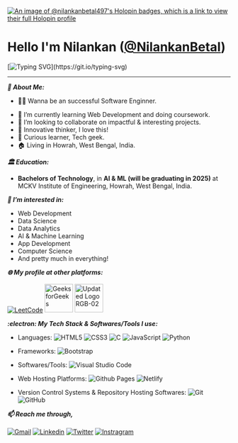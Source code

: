 [![An image of @nilankanbetal497's Holopin badges, which is a link to view their full Holopin profile](https://holopin.me/nilankanbetal497)](https://holopin.io/@nilankanbetal497)
 
 # Hello I'm Nilankan ([@NilankanBetal](https://github.com/NilankanBetal))
 
 [![Typing SVG](https://readme-typing-svg.herokuapp.com?font=Fira+Code&pause=1000&center=true&vCenter=true&width=435&lines=Welcome+to+my+profile!)](https://git.io/typing-svg)
 
---

***👦 About Me:***
- 👨‍💻 Wanna be an successful Software Enginner.
<!--
- Currently working as a _jobPosition_ in _companyName_
-->
- 🌱 I’m currently learning Web Development and doing coursework.
- 💞️ I’m looking to collaborate on impactful & interesting projects.
- 🤔 Innovative thinker, I love this!
- 📖 Curious learner, Tech geek.
- 🏠 Living in Howrah, West Bengal, India.

***🏛️ Education:***
- <b>Bachelors of Technology</b>, in <b>AI & ML (will be graduating in 2025)</b> at MCKV Institute of Engineering, Howrah, West Bengal, India.

<!--
***💻 I'm proefficient in:***
- Web development.
- Data analytics.
- UX designing.
-->

<!--
***✋ I'm not ready to hire, I'm currently learning...***
-->

***👀 I’m interested in:***
- Web Development
- Data Science
- Data Analytics
- AI & Machine Learning
- App Development
- Computer Science
- And pretty much in everything!

***🌐 My profile at other platforms:***
<br><br>
<a href="https://leetcode.com/nilankanbetal497/">![LeetCode](https://img.shields.io/badge/LeetCode-000000?style=for-the-badge&logo=LeetCode&logoColor=#d16c06)</a>
<a title="Sandeep Jain, CC BY-SA 4.0 &lt;https://creativecommons.org/licenses/by-sa/4.0&gt;, via Wikimedia Commons; link: https://commons.wikimedia.org/wiki/File:GeeksforGeeks.svg" href="https://auth.geeksforgeeks.org/user/nilankanbetal497"><img width="64" alt="GeeksforGeeks" src="https://upload.wikimedia.org/wikipedia/commons/thumb/4/43/GeeksforGeeks.svg/64px-GeeksforGeeks.svg.png"></a>
<a title="Coding Ninjas, CC BY-SA 4.0 &lt;https://creativecommons.org/licenses/by-sa/4.0&gt;, via Wikimedia Commons; link: https://commons.wikimedia.org/wiki/File:Updated_Logo_RGB-02.png " href="https://www.codingninjas.com/studio/profile/fe67b76c-4ac2-425f-9521-dc5bb7594149"><img width="64" alt="Updated Logo RGB-02" src="https://upload.wikimedia.org/wikipedia/commons/thumb/4/46/Updated_Logo_RGB-02.png/64px-Updated_Logo_RGB-02.png"></a>

***:electron: My Tech Stack & Softwares/Tools I use:***
<br>
- Languages:
![HTML5](https://img.shields.io/badge/html5-%23E34F26.svg?style=for-the-badge&logo=html5&logoColor=white)
![CSS3](https://img.shields.io/badge/css3-%231572B6.svg?style=for-the-badge&logo=css3&logoColor=white)
![C](https://img.shields.io/badge/c-%2300599C.svg?style=for-the-badge&logo=c&logoColor=white)
![JavaScript](https://img.shields.io/badge/javascript-%23323330.svg?style=for-the-badge&logo=javascript&logoColor=%23F7DF1E)
![Python](https://img.shields.io/badge/python-3670A0?style=for-the-badge&logo=python&logoColor=ffdd54)
<!-- Dart -->

- Frameworks:
![Bootstrap](https://img.shields.io/badge/bootstrap-%238511FA.svg?style=for-the-badge&logo=bootstrap&logoColor=white)
<!--
Node.js
React.js
Next.js
Express.js
Django
Flask
FastAPI
Kivy
Tkinter
-->

- Softwares/Tools:
![Visual Studio Code](https://img.shields.io/badge/Visual%20Studio%20Code-0078d7.svg?style=for-the-badge&logo=visual-studio-code&logoColor=white)
<!-- 
PyCharm - Community Edition
Jupyter notebook
Google Colab
-->

- Web Hosting Platforms:
![Github Pages](https://img.shields.io/badge/github%20pages-121013?style=for-the-badge&logo=github&logoColor=white)
![Netlify](https://img.shields.io/badge/netlify-%23000000.svg?style=for-the-badge&logo=netlify&logoColor=#00C7B7)

- Version Control Systems & Repository Hosting Softwares:
![Git](https://img.shields.io/badge/git-%23F05033.svg?style=for-the-badge&logo=git&logoColor=white)
![GitHub](https://img.shields.io/badge/github-%23121011.svg?style=for-the-badge&logo=github&logoColor=white)
<!-- ![GitLab](https://img.shields.io/badge/gitlab-%23181717.svg?style=for-the-badge&logo=gitlab&logoColor=white) -->

<!-- ***Projects:*** -->

<!-- ***🏆 My Achievements:*** -->

***📫 Reach me through,***
<br><br>
 <a href="mailto:nilankanbetal497@gmail.com">![Gmail](https://img.shields.io/badge/Gmail-D14836?style=for-the-badge&logo=gmail&logoColor=white)</a>
 <a href="www.linkedin.com/in/nilankan-betal-297b87214">![Linkedin](https://img.shields.io/badge/LinkedIn-0077B5?style=for-the-badge&logo=linkedin&logoColor=white)</a>
 <a href="https://twitter.com/BetalNilankan">![Twitter](https://img.shields.io/badge/Twitter-1DA1F2?style=for-the-badge&logo=twitter&logoColor=white)</a>
 <a href="https://www.instagram.com/betalnilankan/">![Instragram](https://img.shields.io/badge/Instagram-E4405F?style=for-the-badge&logo=instagram&logoColor=white)</a>

<!--
Dev.to:
Stakoverflow:
Quora:
Medium:
stackexchange:
kaggle:
Discord:
-->

<!-- 
***🟩 My GitHub streaks and stats:*** 
<br>
[![GitHub Streak](https://streak-stats.demolab.com/?user=NilankanBetal&theme=dark)](https://git.io/streak-stats) 
[![Nilankan's GitHub stats](https://github-readme-stats.vercel.app/api?username=NilankanBetal&theme=dark)](https://github.com/anuraghazra/github-readme-stats)
-->

<!--
---
- 👀 I’m interested in innovative collaborations and implementing interesting and meaningful ideas in real life.
- 🌱 I’m currently learning <b>Web Development</b>.
- 💻 I'm making programming problems solved and some projects.
- 💞️ I’m looking to collaborate on impactful projects.
- 📫 Reach me through,
        <br>
        E-mail : <a href="mailto:nilankanbetal497@gmail.com"><img src="https://img.shields.io/badge/-Nilankan-red?style=social&logo=gmail"></a>
        <br>
        Linkedin :  <a href="https://www.linkedin.com/in/nilankan-betal-297b87214"><img src="https://img.shields.io/badge/-Nilankan-blue?style=social&logo=linkedin"></a>
-->

